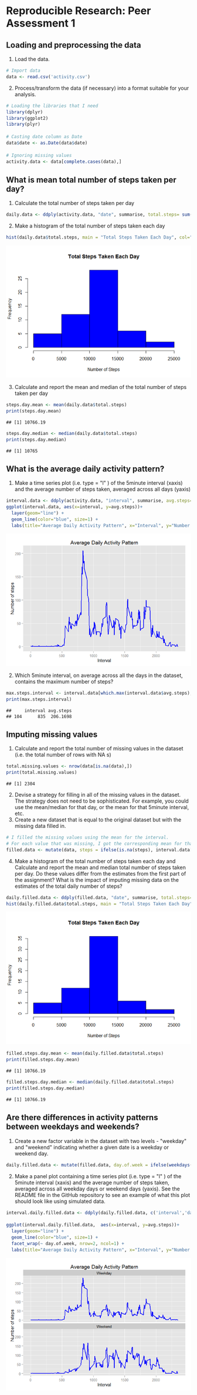 # Reproducible Research: Peer Assessment 1


## Loading and preprocessing the data
1. Load the data.


```r
# Import data
data <- read.csv('activity.csv')
```


2. Process/transform the data (if necessary) into a format suitable for your analysis.

```r
# Loading the libraries that I need
library(dplyr)
library(ggplot2)
library(plyr)

# Casting date column as Date
data$date <- as.Date(data$date)

# Ignoring missing values 
activity.data <- data[complete.cases(data),]  
```

## What is mean total number of steps taken per day?

1. Calculate the total number of steps taken per day

```r
daily.data <- ddply(activity.data, "date", summarise, total.steps= sum(steps))
```


2. Make a histogram of the total number of steps taken each day

```r
hist(daily.data$total.steps, main = "Total Steps Taken Each Day", col="blue", xlab="Number of Steps")
```

![](PA1_template_files/figure-html/unnamed-chunk-4-1.png) 


3. Calculate and report the mean and median of the total number of steps taken per day

```r
steps.day.mean <- mean(daily.data$total.steps)
print(steps.day.mean)
```

```
## [1] 10766.19
```

```r
steps.day.median <- median(daily.data$total.steps)
print(steps.day.median)
```

```
## [1] 10765
```

## What is the average daily activity pattern?

1. Make a time series plot (i.e. type = "l" ) of the 5minute interval (xaxis) and the average number of steps taken, averaged across all days (yaxis)

```r
interval.data <- ddply(activity.data, "interval", summarise, avg.steps= mean(steps))
ggplot(interval.data, aes(x=interval, y=avg.steps))+ 
  layer(geom="line") + 
  geom_line(color="blue", size=1) + 
  labs(title="Average Daily Activity Pattern", x="Interval", y="Number of steps") 
```

![](PA1_template_files/figure-html/unnamed-chunk-6-1.png) 


2. Which 5minute interval, on average across all the days in the dataset, contains the maximum number of steps?

```r
max.steps.interval <- interval.data[which.max(interval.data$avg.steps),]
print(max.steps.interval)
```

```
##     interval avg.steps
## 104      835  206.1698
```

## Imputing missing values
1. Calculate and report the total number of missing values in the dataset (i.e. the total number of rows with NA s)

```r
total.missing.values <- nrow(data[is.na(data),])
print(total.missing.values)
```

```
## [1] 2304
```


2. Devise a strategy for filling in all of the missing values in the dataset. The strategy does not need to be sophisticated. For example, you could use the mean/median for that day, or the mean for that 5minute interval, etc.
3. Create a new dataset that is equal to the original dataset but with the missing data filled in.

```r
# I filled the missing values using the mean for the interval. 
# For each value that was missing, I got the corresponding mean for that interval and set it to that value.
filled.data <- mutate(data, steps = ifelse(is.na(steps), interval.data[match(data$interval, interval.data$interval),2], steps))
```


4. Make a histogram of the total number of steps taken each day and Calculate and report the mean and median total number of steps taken per day. Do these values differ from the estimates from the first part of the assignment? What is the impact of imputing missing data on the estimates of the total daily number of steps?

```r
daily.filled.data <- ddply(filled.data, "date", summarise, total.steps= sum(steps))
hist(daily.filled.data$total.steps, main = "Total Steps Taken Each Day", col="blue", xlab="Number of Steps")
```

![](PA1_template_files/figure-html/unnamed-chunk-10-1.png) 

```r
filled.steps.day.mean <- mean(daily.filled.data$total.steps)
print(filled.steps.day.mean)
```

```
## [1] 10766.19
```

```r
filled.steps.day.median <- median(daily.filled.data$total.steps)
print(filled.steps.day.median)
```

```
## [1] 10766.19
```



## Are there differences in activity patterns between weekdays and weekends?
1. Create a new factor variable in the dataset with two levels - "weekday" and "weekend" indicating whether a given date is a weekday or weekend day.


```r
daily.filled.data <- mutate(filled.data, day.of.week = ifelse(weekdays(date) %in% c('Saturday','Sunday'), 'Weekend', 'Weekday'))
```

2. Make a panel plot containing a time series plot (i.e. type = "l" ) of the 5minute interval (xaxis) and the average number of steps taken, averaged across all weekday days or weekend days (yaxis). See the README file in the GitHub repository to see an example of what this plot should look like using simulated data.



```r
interval.daily.filled.data <- ddply(daily.filled.data, c('interval','day.of.week'), summarise, avg.steps= mean(steps))

ggplot(interval.daily.filled.data,  aes(x=interval, y=avg.steps))+ 
  layer(geom="line") + 
  geom_line(color="blue", size=1) + 
  facet_wrap(~ day.of.week, nrow=2, ncol=1) +
  labs(title="Average Daily Activity Pattern", x="Interval", y="Number of steps") 
```

![](PA1_template_files/figure-html/unnamed-chunk-12-1.png) 
